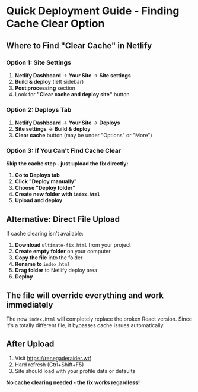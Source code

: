 # Quick Deployment Guide - Finding Cache Clear Option

## Where to Find "Clear Cache" in Netlify

### Option 1: Site Settings
1. **Netlify Dashboard** → **Your Site** → **Site settings**
2. **Build & deploy** (left sidebar)
3. **Post processing** section
4. Look for **"Clear cache and deploy site"** button

### Option 2: Deploys Tab
1. **Netlify Dashboard** → **Your Site** → **Deploys**
2. **Site settings** → **Build & deploy**
3. **Clear cache** button (may be under "Options" or "More")

### Option 3: If You Can't Find Cache Clear
**Skip the cache step - just upload the fix directly:**

1. **Go to Deploys tab**
2. **Click "Deploy manually"**
3. **Choose "Deploy folder"**
4. **Create new folder with `index.html`**
5. **Upload and deploy**

## Alternative: Direct File Upload

If cache clearing isn't available:

1. **Download** `ultimate-fix.html` from your project
2. **Create empty folder** on your computer
3. **Copy the file** into the folder
4. **Rename to** `index.html`
5. **Drag folder** to Netlify deploy area
6. **Deploy**

## The file will override everything and work immediately

The new `index.html` will completely replace the broken React version. Since it's a totally different file, it bypasses cache issues automatically.

## After Upload
1. Visit https://renegaderaider.wtf
2. Hard refresh (Ctrl+Shift+F5)
3. Site should load with your profile data or defaults

**No cache clearing needed - the fix works regardless!**